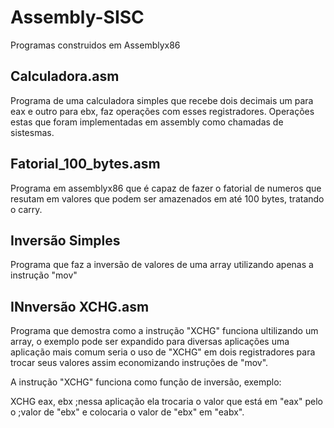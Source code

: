 # Assembly-SISC
Programas construidos em Assemblyx86

## Calculadora.asm
Programa de uma calculadora simples que recebe dois decimais um para eax e outro para ebx, faz operações com esses registradores. Operações estas que foram implementadas em assembly como chamadas de sistesmas.

## Fatorial_100_bytes.asm
Programa em assemblyx86 que é capaz de fazer o fatorial de numeros que resutam em valores que podem ser amazenados em até 100 bytes, tratando o carry.

## Inversão Simples
Programa que faz a inversão de valores de uma array utilizando apenas a instrução "mov"

## INnversão XCHG.asm
Programa que demostra como a instrução "XCHG" funciona ultilizando um array, o exemplo pode ser expandido para diversas aplicações uma aplicação mais comum seria o uso de "XCHG" em dois registradores para trocar seus valores assim economizando instruções de "mov".

A instrução "XCHG" funciona como função de inversão, exemplo: 

XCHG eax, ebx ;nessa aplicação ela trocaria o valor que está em "eax" pelo o                 ;valor de "ebx" e colocaria o valor de "ebx" em "eabx".



